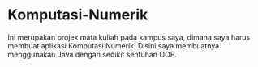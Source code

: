 # Komputasi-Numerik

Ini merupakan projek mata kuliah pada kampus saya, dimana saya harus membuat aplikasi Komputasi Numerik. Disini saya membuatnya menggunakan Java dengan sedikit sentuhan OOP.
